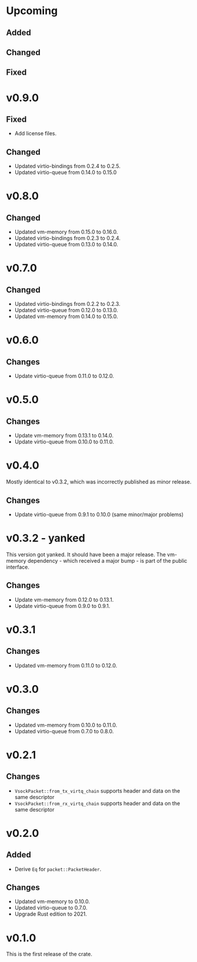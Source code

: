 # Upcoming

## Added

## Changed

## Fixed

# v0.9.0

## Fixed

- Add license files.

## Changed

- Updated virtio-bindings from 0.2.4 to 0.2.5.
- Updated virtio-queue from 0.14.0 to 0.15.0

# v0.8.0

## Changed

- Updated vm-memory from 0.15.0 to 0.16.0.
- Updated virtio-bindings from 0.2.3 to 0.2.4.
- Updated virtio-queue from 0.13.0 to 0.14.0.

# v0.7.0

## Changed

- Updated virtio-bindings from 0.2.2 to 0.2.3.
- Updated virtio-queue from 0.12.0 to 0.13.0.
- Updated vm-memory from 0.14.0 to 0.15.0.

# v0.6.0

## Changes

- Update virtio-queue from 0.11.0 to 0.12.0.

# v0.5.0

## Changes

- Update vm-memory from 0.13.1 to 0.14.0.
- Update virtio-queue from 0.10.0 to 0.11.0.

# v0.4.0

Mostly identical to v0.3.2, which was incorrectly published as minor release.

## Changes

- Update virtio-queue from 0.9.1 to 0.10.0 (same minor/major problems)

# v0.3.2 - yanked

This version got yanked. It should have been a major release. The vm-memory
dependency - which received a major bump - is part of the public interface.

## Changes

- Update vm-memory from 0.12.0 to 0.13.1.
- Update virtio-queue from 0.9.0 to 0.9.1.

# v0.3.1

## Changes

- Updated vm-memory from 0.11.0 to 0.12.0.

# v0.3.0

## Changes

- Updated vm-memory from 0.10.0 to 0.11.0.
- Updated virtio-queue from 0.7.0 to 0.8.0.

# v0.2.1

## Changes

- `VsockPacket::from_tx_virtq_chain` supports header and data on the same descriptor
- `VsockPacket::from_rx_virtq_chain` supports header and data on the same descriptor

# v0.2.0

## Added

- Derive `Eq` for `packet::PacketHeader`.

## Changes

- Updated vm-memory to 0.10.0.
- Updated virtio-queue to 0.7.0.
- Upgrade Rust edition to 2021.

# v0.1.0

This is the first release of the crate.
